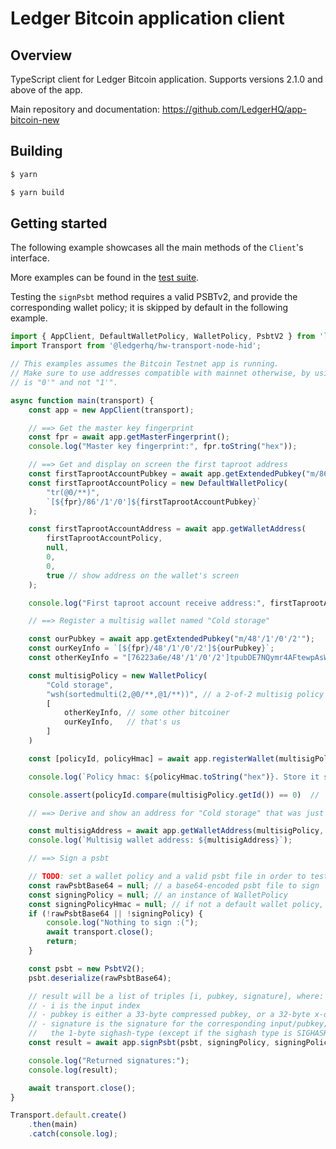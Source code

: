 # Ledger Bitcoin application client

## Overview

TypeScript client for Ledger Bitcoin application. Supports versions 2.1.0 and above of the app.

Main repository and documentation: https://github.com/LedgerHQ/app-bitcoin-new

<!--
## Install

TODO: fill this once the module is published
-->

## Building

```bash
$ yarn

$ yarn build
```

## Getting started

The following example showcases all the main methods of the `Client`'s interface.

More examples can be found in the [test suite](src/__tests__/appClient.test.ts).

Testing the `signPsbt` method requires a valid PSBTv2, and provide the corresponding wallet policy; it is skipped by default in the following example.

```javascript
import { AppClient, DefaultWalletPolicy, WalletPolicy, PsbtV2 } from 'ledger-bitcoin';
import Transport from '@ledgerhq/hw-transport-node-hid';

// This examples assumes the Bitcoin Testnet app is running.
// Make sure to use addresses compatible with mainnet otherwise, by using paths where the BIP-44 coin_type
// is "0'" and not "1'".

async function main(transport) {
    const app = new AppClient(transport);

    // ==> Get the master key fingerprint
    const fpr = await app.getMasterFingerprint();
    console.log("Master key fingerprint:", fpr.toString("hex"));

    // ==> Get and display on screen the first taproot address
    const firstTaprootAccountPubkey = await app.getExtendedPubkey("m/86'/1'/0'");
    const firstTaprootAccountPolicy = new DefaultWalletPolicy(
        "tr(@0/**)",
        `[${fpr}/86'/1'/0']${firstTaprootAccountPubkey}`
    );

    const firstTaprootAccountAddress = await app.getWalletAddress(
        firstTaprootAccountPolicy,
        null,
        0,
        0,
        true // show address on the wallet's screen
    );

    console.log("First taproot account receive address:", firstTaprootAccountAddress);

    // ==> Register a multisig wallet named "Cold storage"

    const ourPubkey = await app.getExtendedPubkey("m/48'/1'/0'/2'");
    const ourKeyInfo = `[${fpr}/48'/1'/0'/2']${ourPubkey}`;
    const otherKeyInfo = "[76223a6e/48'/1'/0'/2']tpubDE7NQymr4AFtewpAsWtnreyq9ghkzQBXpCZjWLFVRAvnbf7vya2eMTvT2fPapNqL8SuVvLQdbUbMfWLVDCZKnsEBqp6UK93QEzL8Ck23AwF";

    const multisigPolicy = new WalletPolicy(
        "Cold storage",
        "wsh(sortedmulti(2,@0/**,@1/**))", // a 2-of-2 multisig policy template
        [
            otherKeyInfo, // some other bitcoiner
            ourKeyInfo,   // that's us
        ]
    )

    const [policyId, policyHmac] = await app.registerWallet(multisigPolicy);

    console.log(`Policy hmac: ${policyHmac.toString("hex")}. Store it safely (together with the policy).`);

    console.assert(policyId.compare(multisigPolicy.getId()) == 0)  //  should never fail

    // ==> Derive and show an address for "Cold storage" that was just registered

    const multisigAddress = await app.getWalletAddress(multisigPolicy, policyHmac, 0, 0, true);
    console.log(`Multisig wallet address: ${multisigAddress}`);

    // ==> Sign a psbt

    // TODO: set a wallet policy and a valid psbt file in order to test psbt signing
    const rawPsbtBase64 = null; // a base64-encoded psbt file to sign
    const signingPolicy = null; // an instance of WalletPolicy
    const signingPolicyHmac = null; // if not a default wallet policy, this must also be set
    if (!rawPsbtBase64 || !signingPolicy) {
        console.log("Nothing to sign :(");
        await transport.close();
        return;
    }

    const psbt = new PsbtV2();
    psbt.deserialize(rawPsbtBase64);

    // result will be a list of triples [i, pubkey, signature], where:
    // - i is the input index
    // - pubkey is either a 33-byte compressed pubkey, or a 32-byte x-only pubkey
    // - signature is the signature for the corresponding input/pubkey; the signature is concatenated with
    //   the 1-byte sighash-type (except if the sighash type is SIGHASH_DEFAULT in taproot signing).
    const result = await app.signPsbt(psbt, signingPolicy, signingPolicyHmac);

    console.log("Returned signatures:");
    console.log(result);

    await transport.close();
}

Transport.default.create()
    .then(main)
    .catch(console.log);
```